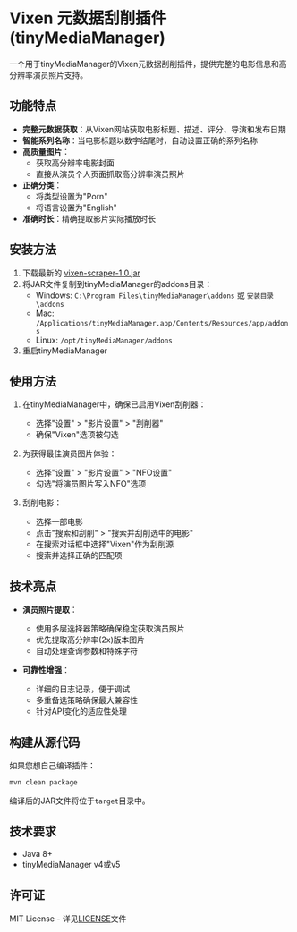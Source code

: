 # Vixen 元数据刮削插件 (tinyMediaManager)

一个用于tinyMediaManager的Vixen元数据刮削插件，提供完整的电影信息和高分辨率演员照片支持。

## 功能特点

- **完整元数据获取**：从Vixen网站获取电影标题、描述、评分、导演和发布日期
- **智能系列名称**：当电影标题以数字结尾时，自动设置正确的系列名称
- **高质量图片**：
  - 获取高分辨率电影封面
  - 直接从演员个人页面抓取高分辨率演员照片
- **正确分类**：
  - 将类型设置为"Porn"
  - 将语言设置为"English"
- **准确时长**：精确提取影片实际播放时长

## 安装方法

1. 下载最新的 [vixen-scraper-1.0.jar](https://github.com/YOUR_USERNAME/vixen-scraper-tmm/releases/latest/download/vixen-scraper-1.0.jar)
2. 将JAR文件复制到tinyMediaManager的addons目录：
   - Windows: `C:\Program Files\tinyMediaManager\addons` 或 `安装目录\addons`
   - Mac: `/Applications/tinyMediaManager.app/Contents/Resources/app/addons`
   - Linux: `/opt/tinyMediaManager/addons`
3. 重启tinyMediaManager

## 使用方法

1. 在tinyMediaManager中，确保已启用Vixen刮削器：
   - 选择"设置" > "影片设置" > "刮削器" 
   - 确保"Vixen"选项被勾选
   
2. 为获得最佳演员图片体验：
   - 选择"设置" > "影片设置" > "NFO设置"
   - 勾选"将演员图片写入NFO"选项
   
3. 刮削电影：
   - 选择一部电影
   - 点击"搜索和刮削" > "搜索并刮削选中的电影"
   - 在搜索对话框中选择"Vixen"作为刮削源
   - 搜索并选择正确的匹配项

## 技术亮点

- **演员照片提取**：
  - 使用多层选择器策略确保稳定获取演员照片
  - 优先提取高分辨率(2x)版本图片
  - 自动处理查询参数和特殊字符
  
- **可靠性增强**：
  - 详细的日志记录，便于调试
  - 多重备选策略确保最大兼容性
  - 针对API变化的适应性处理

## 构建从源代码

如果您想自己编译插件：

```bash
mvn clean package
```

编译后的JAR文件将位于`target`目录中。

## 技术要求

- Java 8+
- tinyMediaManager v4或v5

## 许可证

MIT License - 详见[LICENSE](LICENSE)文件 